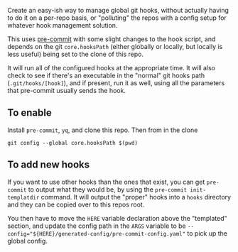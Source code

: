 Create an easy-ish way to manage global git hooks, without actually having to do it on a per-repo basis, or "polluting" the repos with a config setup for whatever hook management solution.

This uses [pre-commit](https://github.com/pre-commit/pre-commit) with some slight changes to the hook script, and depends on the git `core.hooksPath` (either globally or locally, but locally is less useful) being set to the clone of this repo.

It will run all of the configured hooks at the appropriate time.  It will also check to see if there's an executable in the "normal" git hooks path (`.git/hooks/[hook]`), and if present, run it as well, using all the parameters that pre-commit usually sends the hook.

## To enable

Install `pre-commit`, `yq`, and clone this repo.  Then from in the clone

```
git config --global core.hooksPath $(pwd)
```

## To add new hooks

If you want to use other hooks than the ones that exist, you can get `pre-commit` to output what they would be, by using the `pre-commit init-templatdir` command.  It will output the "proper" hooks into a `hooks` directory and they can be copied over to this repos root.

You then have to move the `HERE` variable declaration above the "templated" section, and update the config path in the `ARGS` variable to be `--config="${HERE}/generated-config/pre-commit-config.yaml"` to pick up the global config.
